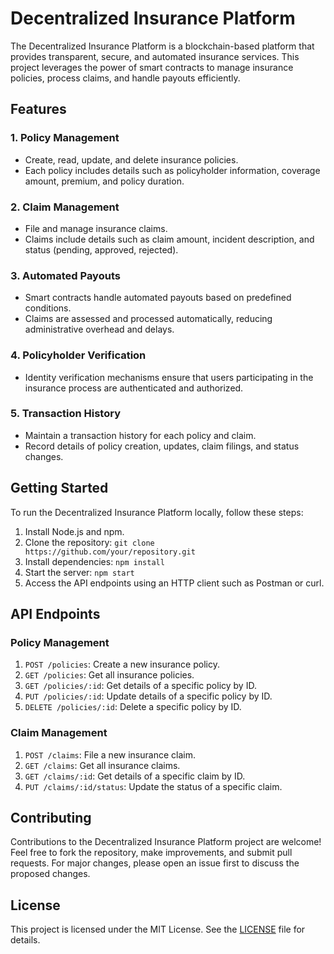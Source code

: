 # Decentralized Insurance Platform

The Decentralized Insurance Platform is a blockchain-based platform that provides transparent, secure, and automated insurance services. This project leverages the power of smart contracts to manage insurance policies, process claims, and handle payouts efficiently.

## Features

### 1. Policy Management

- Create, read, update, and delete insurance policies.
- Each policy includes details such as policyholder information, coverage amount, premium, and policy duration.

### 2. Claim Management

- File and manage insurance claims.
- Claims include details such as claim amount, incident description, and status (pending, approved, rejected).

### 3. Automated Payouts

- Smart contracts handle automated payouts based on predefined conditions.
- Claims are assessed and processed automatically, reducing administrative overhead and delays.

### 4. Policyholder Verification

- Identity verification mechanisms ensure that users participating in the insurance process are authenticated and authorized.

### 5. Transaction History

- Maintain a transaction history for each policy and claim.
- Record details of policy creation, updates, claim filings, and status changes.

## Getting Started

To run the Decentralized Insurance Platform locally, follow these steps:

1. Install Node.js and npm.
2. Clone the repository: `git clone https://github.com/your/repository.git`
3. Install dependencies: `npm install`
4. Start the server: `npm start`
5. Access the API endpoints using an HTTP client such as Postman or curl.

## API Endpoints

### Policy Management

1. `POST /policies`: Create a new insurance policy.
2. `GET /policies`: Get all insurance policies.
3. `GET /policies/:id`: Get details of a specific policy by ID.
4. `PUT /policies/:id`: Update details of a specific policy by ID.
5. `DELETE /policies/:id`: Delete a specific policy by ID.

### Claim Management

1. `POST /claims`: File a new insurance claim.
2. `GET /claims`: Get all insurance claims.
3. `GET /claims/:id`: Get details of a specific claim by ID.
4. `PUT /claims/:id/status`: Update the status of a specific claim.

## Contributing

Contributions to the Decentralized Insurance Platform project are welcome! Feel free to fork the repository, make improvements, and submit pull requests. For major changes, please open an issue first to discuss the proposed changes.

## License

This project is licensed under the MIT License. See the [LICENSE](LICENSE) file for details.
